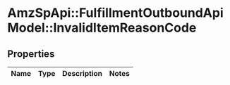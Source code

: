 # AmzSpApi::FulfillmentOutboundApiModel::InvalidItemReasonCode

## Properties
Name | Type | Description | Notes
------------ | ------------- | ------------- | -------------

